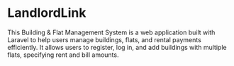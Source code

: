 # LandlordLink
 This Building &amp; Flat Management System is a web application built with Laravel to help users manage buildings, flats, and rental payments efficiently. It allows users to register, log in, and add buildings with multiple flats, specifying rent and bill amounts.
